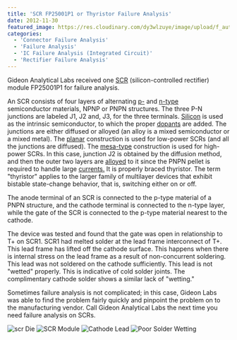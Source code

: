 ```yaml
---
title: 'SCR FP25001P1 or Thyristor Failure Analysis'
date: 2012-11-30
featured_image: https://res.cloudinary.com/dy3wlzuye/image/upload/f_auto,c_scale,w_250/v1/GideonLabs/scr2.jpg
categories:
  - 'Connector Failure Analysis'
  - 'Failure Analysis'
  - 'IC Failure Analysis (Integrated Circuit)'
  - 'Rectifier Failure Analysis'
---
```


Gideon Analytical Labs received one [SCR](http://en.wikipedia.org/wiki/Silicon-controlled_rectifier) (silicon-controlled rectifier) module FP25001P1 for failure analysis.

An SCR consists of four layers of alternating [p-](https://en.wikipedia.org/wiki/P-type_semiconductor) and [n-type](https://en.wikipedia.org/wiki/N-type_semiconductor) semiconductor materials, NPNP or PNPN structures. The three P-N junctions are labeled J1, J2 and, J3, for the three terminals. [Silicon](https://en.wikipedia.org/wiki/Silicon) is used as the intrinsic semiconductor, to which the proper [dopants](https://en.wikipedia.org/wiki/Dopant) are added. The junctions are either diffused or alloyed (an alloy is a mixed semiconductor or a mixed metal). The [planar](https://en.wikipedia.org/wiki/Diffusion_transistor#Planar_transistor) construction is used for low-power SCRs (and all the junctions are diffused). The [mesa-type](https://en.wikipedia.org/wiki/Diffusion_transistor#Mesa_transistor) construction is used for high-power SCRs. In this case, junction J2 is obtained by the diffusion method, and then the outer two layers are [alloyed](https://en.wikipedia.org/wiki/Alloy) to it since the PNPN pellet is required to handle large [currents.](https://en.wikipedia.org/wiki/Electric_current) It is properly braced thyristor. The term "thyristor" applies to the larger family of multilayer devices that exhibit bistable state-change behavior, that is, switching either on or off.

The anode terminal of an SCR is connected to the p-type material of a PNPN structure, and the cathode terminal is connected to the n-type layer, while the gate of the SCR is connected to the p-type material nearest to the cathode.

The device was tested and found that the gate was open in relationship to T+ on SCR1. SCR1 had melted solder at the lead frame interconnect of T+. This lead frame has lifted off the cathode surface. This happens when there is internal stress on the lead frame as a result of non-concurrent soldering. This lead was not soldered on the cathode sufficiently. This lead is not "wetted" properly. This is indicative of cold solder joints. The complimentary cathode solder shows a similar lack of "wetting."

Sometimes failure analysis is not complicated; in this case, Gideon Labs was able to find the problem fairly quickly and pinpoint the problem on to the manufacturing vendor. Call Gideon Analytical Labs the next time you need failure analysis on SCRs.

![scr Die](https://res.cloudinary.com/dy3wlzuye/image/upload/f_auto,c_scale,w_300/GideonLabs/scr2.jpg 'SCR with interconnects')
![SCR Module](https://res.cloudinary.com/dy3wlzuye/image/upload/f_auto,c_scale,w_300/GideonLabs/scr1.jpg 'SCR Module')
![Cathode Lead](https://res.cloudinary.com/dy3wlzuye/image/upload/f_auto,c_scale,w_300/GideonLabs/scr3.jpg 'Lifted Cathode Lead')
![Poor Solder Wetting](https://res.cloudinary.com/dy3wlzuye/image/upload/f_auto,c_scale,w_300/GideonLabs/scr4.jpg 'Poor Solder Wetting ')
